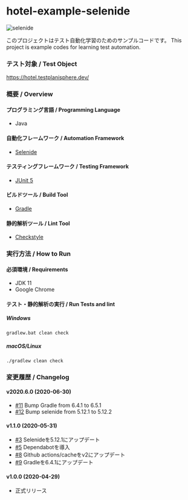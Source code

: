 # hotel-example-selenide

![selenide](https://github.com/testplanisphere/hotel-example-selenide/workflows/selenide/badge.svg)

このプロジェクトはテスト自動化学習のためのサンプルコードです。
This project is example codes for learning test automation.

### テスト対象 / Test Object

https://hotel.testplanisphere.dev/

### 概要 / Overview

#### プログラミング言語 / Programming Language

* Java

#### 自動化フレームワーク / Automation Framework

* [Selenide](https://selenide.org/)

#### テスティングフレームワーク / Testing Framework

* [JUnit 5](https://junit.org/junit5/)

#### ビルドツール / Build Tool

* [Gradle](https://gradle.org/)

#### 静的解析ツール / Lint Tool

* [Checkstyle](https://checkstyle.sourceforge.io/)

### 実行方法 / How to Run

#### 必須環境 / Requirements

* JDK 11
* Google Chrome

#### テスト・静的解析の実行 / Run Tests and lint

##### Windows

```
gradlew.bat clean check
```

##### macOS/Linux

```
./gradlew clean check
```

### 変更履歴 / Changelog

#### v2020.6.0 (2020-06-30)

* [#11](https://github.com/testplanisphere/hotel-example-selenide/pull/11) Bump Gradle from 6.4.1 to 6.5.1
* [#12](https://github.com/testplanisphere/hotel-example-selenide/pull/12) Bump selenide from 5.12.1 to 5.12.2

#### v1.1.0 (2020-05-31)

* [#3](https://github.com/testplanisphere/hotel-example-selenide/pull/3) Selenideを5.12.1にアップデート
* [#5](https://github.com/testplanisphere/hotel-example-selenide/pull/5) Dependabotを導入
* [#8](https://github.com/testplanisphere/hotel-example-selenide/pull/8) Github actions/cacheをv2にアップデート
* [#9](https://github.com/testplanisphere/hotel-example-selenide/pull/9) Gradleを6.4.1にアップデート

#### v1.0.0 (2020-04-29)

* 正式リリース
